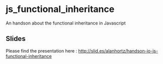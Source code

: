 js_functional_inheritance
=========================

An handson about the functional inheritance in Javascript

Slides
------

Please find the presentation here : http://slid.es/alanhortz/handson-io-js-functional-inheritance
